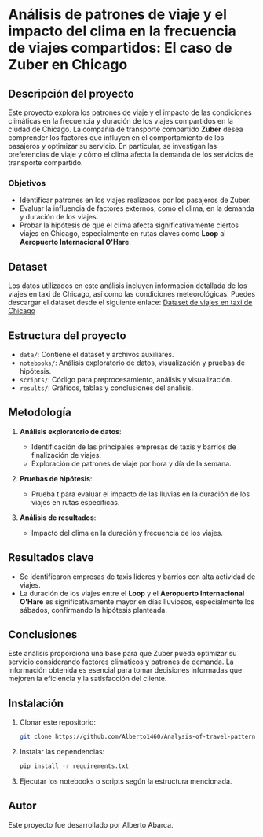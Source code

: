 # Análisis de patrones de viaje y el impacto del clima en la frecuencia de viajes compartidos: El caso de Zuber en Chicago

## Descripción del proyecto

Este proyecto explora los patrones de viaje y el impacto de las condiciones climáticas en la frecuencia y duración de los viajes compartidos en la ciudad de Chicago. La compañía de transporte compartido **Zuber** desea comprender los factores que influyen en el comportamiento de los pasajeros y optimizar su servicio. En particular, se investigan las preferencias de viaje y cómo el clima afecta la demanda de los servicios de transporte compartido.

### Objetivos

- Identificar patrones en los viajes realizados por los pasajeros de Zuber.
- Evaluar la influencia de factores externos, como el clima, en la demanda y duración de los viajes.
- Probar la hipótesis de que el clima afecta significativamente ciertos viajes en Chicago, especialmente en rutas claves como **Loop** al **Aeropuerto Internacional O'Hare**.

## Dataset

Los datos utilizados en este análisis incluyen información detallada de los viajes en taxi de Chicago, así como las condiciones meteorológicas. Puedes descargar el dataset desde el siguiente enlace:
[Dataset de viajes en taxi de Chicago](https://drive.google.com/drive/folders/1JDKA2hx2wBGkkCsMQDB7AoofKBytFmUC?usp=sharing)

## Estructura del proyecto

- `data/`: Contiene el dataset y archivos auxiliares.
- `notebooks/`: Análisis exploratorio de datos, visualización y pruebas de hipótesis.
- `scripts/`: Código para preprocesamiento, análisis y visualización.
- `results/`: Gráficos, tablas y conclusiones del análisis.
  
## Metodología

1. **Análisis exploratorio de datos**:
   - Identificación de las principales empresas de taxis y barrios de finalización de viajes.
   - Exploración de patrones de viaje por hora y día de la semana.
   
2. **Pruebas de hipótesis**:
   - Prueba t para evaluar el impacto de las lluvias en la duración de los viajes en rutas específicas.

3. **Análisis de resultados**:
   - Impacto del clima en la duración y frecuencia de los viajes.

## Resultados clave

- Se identificaron empresas de taxis líderes y barrios con alta actividad de viajes.
- La duración de los viajes entre el **Loop** y el **Aeropuerto Internacional O'Hare** es significativamente mayor en días lluviosos, especialmente los sábados, confirmando la hipótesis planteada.

## Conclusiones

Este análisis proporciona una base para que Zuber pueda optimizar su servicio considerando factores climáticos y patrones de demanda. La información obtenida es esencial para tomar decisiones informadas que mejoren la eficiencia y la satisfacción del cliente.

## Instalación

1. Clonar este repositorio:
    ```bash
    git clone https://github.com/Alberto1460/Analysis-of-travel-patterns-and-weather-in-rideshares-Zuber-Case-in-Chicago.git
    ```
2. Instalar las dependencias:
    ```bash
    pip install -r requirements.txt
    ```

3. Ejecutar los notebooks o scripts según la estructura mencionada.

## Autor

Este proyecto fue desarrollado por Alberto Abarca.
